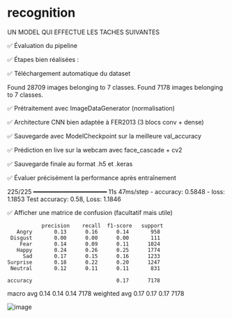 # recognition


 UN MODEL QUI EFFECTUE LES TACHES SUIVANTES 

✅ Évaluation du pipeline

✅ Étapes bien réalisées :

✅ Téléchargement automatique du dataset

Found 28709 images belonging to 7 classes.
Found 7178 images belonging to 7 classes.

✅ Prétraitement avec ImageDataGenerator (normalisation)

✅ Architecture CNN bien adaptée à FER2013 (3 blocs conv + dense)

✅ Sauvegarde avec ModelCheckpoint sur la meilleure val_accuracy

✅ Prédiction en live sur la webcam avec face_cascade + cv2

✅ Sauvegarde finale au format .h5 et .keras

✅ Évaluer précisément la performance après entraînement

225/225 ━━━━━━━━━━━━━━━━━━━━ 11s 47ms/step - accuracy: 0.5848 - loss: 1.1853
Test accuracy: 0.58, Loss: 1.1846


✅ Afficher une matrice de confusion (facultatif mais utile)

               precision    recall  f1-score   support
       Angry       0.13      0.16      0.14       958
     Disgust       0.00      0.00      0.00       111
        Fear       0.14      0.09      0.11      1024
       Happy       0.24      0.26      0.25      1774
         Sad       0.17      0.15      0.16      1233
    Surprise       0.18      0.22      0.20      1247
     Neutral       0.12      0.11      0.11       831

    accuracy                           0.17      7178
   macro avg       0.14      0.14      0.14      7178
weighted avg       0.17      0.17      0.17      7178

![image](https://github.com/user-attachments/assets/ac8d9e93-a649-4a1b-95d9-ecc9b7e13012)

